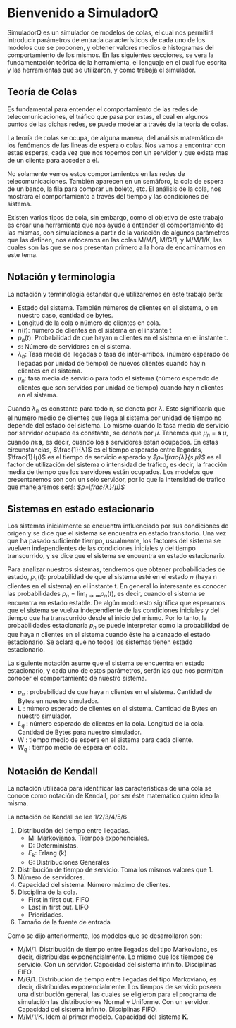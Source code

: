 # Bienvenido a SimuladorQ  

SimuladorQ es un simulador de modelos de colas, el cual nos permitirá introducir parámetros de entrada característicos de cada uno de los modelos que se proponen, y obtener valores medios e histogramas del comportamiento de los mismos. 
En las siguientes secciones, se vera la fundamentación teórica de la herramienta, el lenguaje en el cual fue escrita y las herramientas que se utilizaron, y como trabaja el simulador.
  
## Teoría de Colas 
Es fundamental para entender el comportamiento de las redes de telecomunicaciones,  el tráfico que pasa por estas, el cual en algunos puntos de las dichas redes, se puede modelar a través de la teoría de colas.

La teoría de colas se ocupa, de alguna manera, del análisis matemático de los fenómenos de las lineas de espera o colas. Nos vamos a encontrar con estas esperas, cada vez que nos topemos con un servidor y que exista mas de un cliente para acceder a él. 

No solamente vemos estos comportamientos en las redes de telecomunicaciones. También aparecen en un semáforo, la cola de espera de un banco, la fila para comprar un boleto, etc. El análisis de la cola, nos mostrara el comportamiento a través del tiempo y las condiciones del sistema.

Existen varios tipos de cola, sin embargo, como el objetivo de este trabajo es crear una herramienta que nos ayude a entender el comportamiento de las mismas, con simulaciones a partir de la variación de algunos parámetros que las definen, nos enfocamos en las colas M/M/1, M/G/1,  y M/M/1/K, las cuales son las que se nos presentan primero a la hora de encaminarnos en este tema.

## Notación y terminología

La notación y terminología estándar que utilizaremos en este trabajo será:

- Estado del sistema. También números de clientes en el sistema, o en nuestro caso, cantidad de bytes. 
- Longitud de la cola o número de clientes en cola. 
- $n(t)$: número de clientes en el sistema en el instante t
- $p_n(t)$: Probabilidad de que hayan n clientes en el sistema en el instante t.
- *s*: Número de servidores en el sistema.  
- $λ_n$: Tasa media de llegadas o tasa de inter-arribos. (número esperado de llegadas por unidad de tiempo) de nuevos clientes cuando hay n clientes en el sistema.  
- $μ_n$: tasa media de servicio para todo el sistema (número esperado de clientes que son servidos por unidad de tiempo) cuando hay n clientes en el sistema.

Cuando $λ_n$ es constante para todo n, se denota por *λ*. Esto significaría que el número medio de clientes que llega al sistema por unidad de tiempo no depende del estado del sistema. Lo mismo cuando la tasa media de servicio por servidor ocupado es constante, se denota por *μ*. Tenemos que $μ_n$ = **s** *μ*, cuando *n*≥**s**, es decir, cuando los **s** servidores están ocupados. En estas circunstancias, $\frac{1}{λ}$ es el tiempo esperado entre llegadas, $\frac{1}{μ}$ es  el tiempo de servicio esperado y *$ρ=\frac{λ}{s μ}$*  es el factor de utilización del sistema o intensidad de tráfico, es decir, la fracción media de tiempo que los servidores están ocupados.
Los modelos que presentaremos son con un solo servidor, por lo que la intensidad de trafico que manejaremos será:  *$ρ=\frac{λ}{μ}$*

## Sistemas en estado estacionario 
Los sistemas inicialmente se encuentra influenciado por sus condiciones de origen y se dice que el sistema se encuentra en estado transitorio. Una vez que ha pasado suficiente tiempo, usualmente, los factores del sistema se vuelven independientes de las condiciones iniciales y del tiempo transcurrido, y se dice que el sistema se encuentra en estado estacionario. 

Para analizar nuestros sistemas, tendremos que obtener probabilidades de estado, $p_{n}(t)$: probabilidad de que el sistema esté en el estado *n* (haya n clientes en el sistema) en el instante t. En general lo interesante es conocer las probabilidades $p_{n}=\lim _{t\rightarrow \infty }p_{n}(t)$, es decir, cuando el sistema se encuentra en estado estable. De algún modo esto significa que esperamos que el sistema se vuelva independiente de las condiciones iniciales y del tiempo que ha transcurrido desde el inicio del mismo. Por lo tanto, la probabilidades estacionaria $p_n$ se puede interpretar como la probabilidad de que haya n clientes en el sistema cuando éste ha alcanzado el estado estacionario. Se aclara que no todos los sistemas tienen estado estacionario.

La siguiente notación asume que el sistema se encuentra en estado estacionario, y cada uno de estos parámetros, serán las que nos permitan conocer el comportamiento de nuestro sistema.

- $p_n$ : probabilidad de que haya n clientes en el sistema. Cantidad de Bytes en nuestro simulador.
- L : número esperado de clientes en el sistema. Cantidad de Bytes en nuestro simulador.  
- $L_q$ :  número esperado de clientes en la cola. Longitud de la cola. Cantidad de Bytes para nuestro simulador.  
- W : tiempo medio de espera en el sistema para cada cliente.
- $W_q$ : tiempo medio de espera en cola.

## Notación de Kendall

La notación utilizada para identificar las características de una cola se conoce como notación de Kendall, por ser éste matemático quien ideo la misma.

La notación de Kendall se lee 1/2/3/4/5/6

1. Distribución del tiempo entre llegadas.
	- M: Markovianos. Tiempos exponenciales. 
	- D: Deterministas.  
	- $E_k$: Erlang (k)  
	- G: Distribuciones Generales
2. Distribución de tiempo de servicio. Toma los mismos valores que 1.  
3. Número de servidores.  
4. Capacidad del sistema. Número máximo de clientes.
5. Disciplina de la cola.
	- First in first out. FIFO
	- Last in first out. LIFO
	- Prioridades.  
7. Tamaño de la fuente de entrada

Como se dijo anteriormente, los modelos que se desarrollaron son:
 
- M/M/1. Distribución de tiempo entre llegadas del tipo Markoviano, es decir, distribuidas exponencialmente. Lo mismo que los tiempos de servicio. Con un servidor. Capacidad del sistema infinito. Disciplinas FIFO.
-  M/G/1. Distribución de tiempo entre llegadas del tipo Markoviano, es decir, distribuidas exponencialmente. Los tiempos de servicio poseen una distribución general, las cuales se eligieron para el  programa de simulación las distribuciones Normal y Uniforme. Con un servidor. Capacidad del sistema infinito. Disciplinas FIFO.
- M/M/1/K. Idem al primer modelo. Capacidad del sistema **K**. 


<!--stackedit_data:
eyJoaXN0b3J5IjpbMTg4MDE0MzY0MCwtMzM0NzU4MDM4XX0=
-->
